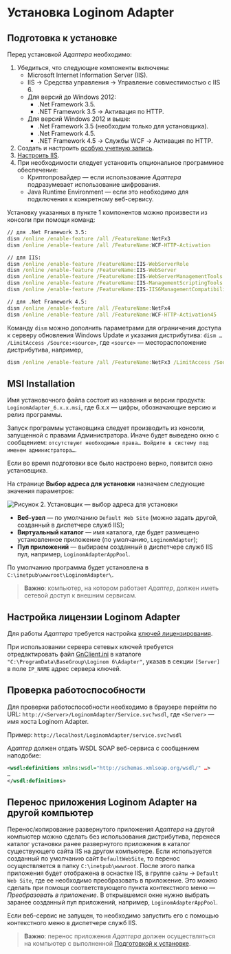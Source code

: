 # Установка Loginom Adapter

## Подготовка к установке

Перед установкой *Адаптера* необходимо:

1. Убедиться, что следующие компоненты включены:
   * Microsoft Internet Information Server (IIS).
   * IIS -> Средства управления -> Управление совместимостью с IIS 6.
   * Для версий до Windows 2012:
      * .Net Framework 3.5.
      * .NET Framework 3.5 -> Активация по HTTP.
   * Для версий Windows 2012 и выше:
      * .Net Framework 3.5 (необходим только для установщика).
      * .Net Framework 4.5.
      * .NET Framework 4.5 -> Службы WCF -> Активация по HTTP.
1. Создать и настроить [особую учетную запись](./special-user.md).
1. [Настроить IIS](./iis-config.md).
1. При необходимости следует установить опциональное программное обеспечение:
   * Криптопровайдер — если использование *Адаптера* подразумевает использование шифрования.
   * Java Runtime Environment — если это необходимо для подключения к конкретному веб-сервису.

Установку указанных в пункте 1 компонентов можно произвести из консоли при помощи команд:

```cmd
// для .Net Framework 3.5:
dism /online /enable-feature /all /FeatureName:NetFx3
dism /online /enable-feature /all /FeatureName:WCF-HTTP-Activation

// для IIS:
dism /online /enable-feature /FeatureName:IIS-WebServerRole
dism /online /enable-feature /FeatureName:IIS-WebServer
dism /online /enable-feature /FeatureName:IIS-WebServerManagementTools
dism /online /enable-feature /FeatureName:IIS-ManagementScriptingTools
dism /online /enable-feature /FeatureName:IIS-IIS6ManagementCompatibility

// для .Net Framework 4.5:
dism /online /enable-feature /all /FeatureName:NetFx4
dism /online /enable-feature /all /FeatureName:WCF-HTTP-Activation45
```

Команду `dism` можно дополнить параметрами для ограничения доступа к серверу обновления Windows Update и указания дистрибутива: `dism … /LimitAccess /Source:<source>`, где `<source>` — месторасположение дистрибутива, например,

```cmd
dism /online /enable-feature /all /FeatureName:NetFx3 /LimitAccess /Source:D:\sources\sxs
```

## MSI Installation

Имя установочного файла состоит из названия и версии продукта: `LoginomAdapter_6.x.x.msi`, где 6.x.x — цифры, обозначающие версию и релиз программы.

Запуск программы установщика следует производить из консоли, запущенной с правами Администратора. Иначе будет выведено окно с сообщением: `отсутствуют необходимые права… Войдите в систему под именем администратора…`.

Если во время подготовки все было настроено верно, появится окно установщика.

На странице **Выбор адреса для установки** назначаем следующие значения параметров:

![Рисунок 2. Установщик — выбор адреса для установки](../../images/adapter-setup-page.png)

* **Веб-узел** — по умолчанию `Default Web Site` (можно задать другой, созданный в диспетчере служб IIS);
* **Виртуальный каталог** — имя каталога, где будет размещено установленное приложение (по умолчанию, `LoginomAdapter`);
* **Пул приложений** — выбираем созданный в диспетчере служб IIS пул, например, `LoginomAdapterAppPool`.

По умолчанию программа будет установлена в `C:\inetpub\wwwroot\LoginomAdapter\`.

> **Важно**: компьютер, на котором работает *Адаптер*, должен иметь сетевой доступ к внешним сервисам.

## Настройка лицензии Loginom Adapter

Для работы *Адаптера* требуется настройка [ключей лицензирования](../../licenses/README.md).

При использовании сервера сетевых ключей требуется отредактировать файл [GnClient.ini](https://dev.guardant.ru/pages/viewpage.action?pageId=1277980) в каталоге `"C:\ProgramData\BaseGroup\Loginom 6\Adapter"`, указав в секции `[Server]` в поле `IP_NAME` адрес сервера ключей.

## Проверка работоспособности

Для проверки работоспособности необходимо в браузере перейти по URL: `http://<Server>/LoginomAdapter/Service.svc?wsdl`, где `<Server>` — имя хоста Loginom Adapter.

Пример: `http://localhost/LoginomAdapter/service.svc?wsdl`

*Адаптер* должен отдать WSDL SOAP веб-сервиса с сообщением наподобие:

```xml
<wsdl:definitions xmlns:wsdl="http://schemas.xmlsoap.org/wsdl/" …>
…
</wsdl:definitions>
```

## Перенос приложения Loginom Adapter на другой компьютер

Перенос/копирование развернутого приложения *Адаптера* на другой компьютер можно сделать без использования дистрибутива, перенеся каталог установки ранее развернутого приложения в каталог существующего сайта IIS на другом компьютере. Если используется созданный по умолчанию сайт `DefaultWebSite`, то перенос осуществляется в папку `C:\inetpub\wwwroot`. После этого папка приложения будет отображена в оснастке IIS, в группе `сайты` -> `Default Web Site`, где ее необходимо преобразовать в приложение. Это можно сделать при помощи соответствующего пункта контекстного меню — *Преобразовать в приложение*. В открывшемся окне нужно выбрать заранее созданный пул приложений, например,  `LoginomAdapterAppPool`.

Если веб-сервис не запущен, то необходимо запустить его с помощью контекстного меню в диспетчере служб IIS.

> **Важно**: перенос приложения *Адаптера* должен осуществляться на компьютер с выполненной [Подготовкой к установке](./#podgotovka-k-ustanovke).
